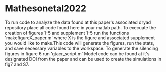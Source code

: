 # Mathesonetal2022

To run code to analyze the data found at this paper's associated dryad repository place all code found here in your matlab path. 
To execuate the creation of figures 1-5 and supplement 1-5 run the functions 'makefigureX_paper.m' where X is the figure and associated supplement you would like to make.This code will generate the figures, run the stats, and save necessary variables to the workspace. To generate the silencing figures in figure 6 run 'gtacr_script.m' 
Model code can be found at it's designated DOI from the paper and can be used to create the simulations in fig7 and S7. 

